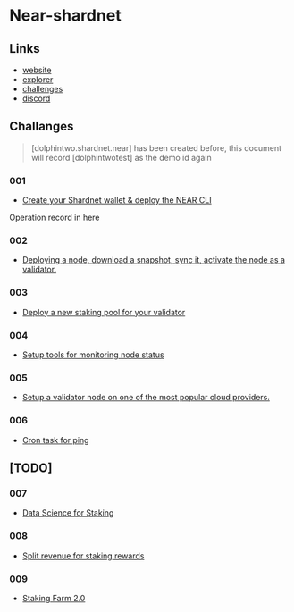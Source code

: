 # Near-shardnet

## Links

- [website](https://near.org/stakewars/)
- [explorer](https://explorer.shardnet.near.org/)
- [challenges](https://github.com/near/stakewars-iii/blob/main/challenges/challenge-summary.md)
- [discord](https://discord.gg/7TercRzRgA)

## Challanges

> [dolphintwo.shardnet.near] has been created before, this document will record [dolphintwotest] as the demo id again

### 001

- [Create your Shardnet wallet & deploy the NEAR CLI](https://github.com/near/stakewars-iii/blob/main/challenges/001.md)

Operation record in here



### 002

- [Deploying a node, download a snapshot, sync it, activate the node as a validator.](https://github.com/near/stakewars-iii/blob/main/challenges/002.md)

### 003

- [Deploy a new staking pool for your validator](https://github.com/near/stakewars-iii/blob/main/challenges/003.md)

### 004

- [Setup tools for monitoring node status](https://github.com/near/stakewars-iii/blob/main/challenges/004.md)

### 005

- [Setup a validator node on one of the most popular cloud providers.](https://github.com/near/stakewars-iii/blob/main/challenges/005.md)

### 006

- [Cron task for ping](https://github.com/near/stakewars-iii/blob/main/challenges/006.md)

## [TODO]

### 007

- [Data Science for Staking](https://github.com/near/stakewars-iii/blob/main/challenges/007.md)

### 008

- [Split revenue for staking rewards](https://github.com/near/stakewars-iii/blob/main/challenges/008.md)

### 009

- [Staking Farm 2.0](https://github.com/near/stakewars-iii/blob/main/challenges/009.md)
